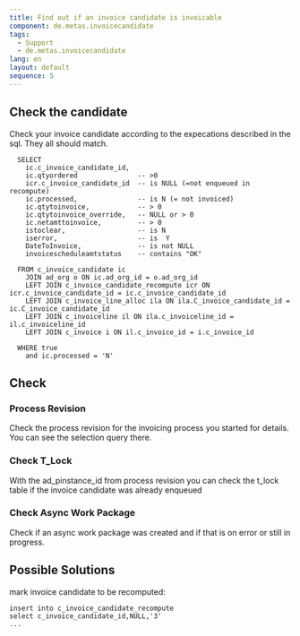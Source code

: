 ```yaml
---
title: Find out if an invoice candidate is invoicable
component: de.metas.invoicecandidate
tags:
  - Support
  - de.metas.invoicecandidate
lang: en
layout: default
sequence: 5
---
```


## Check the candidate

Check your invoice candidate according to the expecations described in the sql. They all should match.

```
  SELECT
    ic.c_invoice_candidate_id,
    ic.qtyordered              	-- >0
    icr.c_invoice_candidate_id	-- is NULL (=not enqueued in recompute)
    ic.processed,    			-- is N (= not invoiced)
    ic.qtytoinvoice,			-- > 0
    ic.qtytoinvoice_override,	-- NULL or > 0
    ic.netamttoinvoice,			-- > 0
    istoclear, 					-- is N
    iserror, 					-- is  Y
    DateToInvoice, 				-- is not NULL    
    invoicescheduleamtstatus 	-- contains "OK"

  FROM c_invoice_candidate ic
    JOIN ad_org o ON ic.ad_org_id = o.ad_org_id
    LEFT JOIN c_invoice_candidate_recompute icr ON icr.c_invoice_candidate_id = ic.c_invoice_candidate_id
    LEFT JOIN c_invoice_line_alloc ila ON ila.C_invoice_candidate_id = ic.C_invoice_candidate_id
    LEFT JOIN c_invoiceline il ON ila.c_invoiceline_id = il.c_invoiceline_id
    LEFT JOIN c_invoice i ON il.c_invoice_id = i.c_invoice_id

  WHERE true   
    and ic.processed = 'N'        
```

## Check 

### Process Revision

Check the process revision for the invoicing process you started for details. You can see the selection query there.

### Check T_Lock

With the ad_pinstance_id from process revision you can check the t_lock table if the invoice candidate was already enqueued

### Check Async Work Package

Check if an async work package was created and if that is on error or still in progress.


## Possible Solutions 

mark invoice candidate to be recomputed:

```
insert into c_invoice_candidate_recompute
select c_invoice_candidate_id,NULL,'3'
...
```

 
